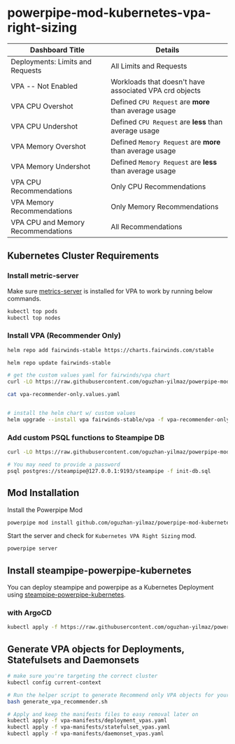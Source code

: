 # powerpipe-mod-kubernetes-vpa-right-sizing


| Dashboard Title | Details |
| -- | -- |
| Deployments: Limits and Requests | All Limits and Requests|
| VPA -- Not Enabled | Workloads that doesn't have associated VPA crd objects |
| VPA CPU Overshot | Defined `CPU Request` are **more** than average usage |
| VPA CPU Undershot | Defined `CPU Request` are **less** than average usage |
| VPA Memory Overshot | Defined `Memory Request` are **more** than average usage |
| VPA Memory Undershot | Defined `Memory Request` are **less** than average usage |
| VPA CPU Recommendations | Only CPU Recommendations |
| VPA Memory Recommendations | Only Memory Recommendations |
| VPA CPU and Memory Recommendations | All Recommendations |

## Kubernetes Cluster Requirements

### Install metric-server

Make sure [metrics-server](https://github.com/kubernetes-sigs/metrics-server/tree/master/charts/metrics-server) is installed for VPA to work by running below commands.

```bash
kubectl top pods
kubectl top nodes
```

### Install VPA (Recommender Only)

```bash
helm repo add fairwinds-stable https://charts.fairwinds.com/stable

helm repo update fairwinds-stable

# get the custom values yaml for fairwinds/vpa chart
curl -LO https://raw.githubusercontent.com/oguzhan-yilmaz/powerpipe-mod-kubernetes-vpa-right-sizing/refs/heads/main/vpa-recommender-only.values.yaml

cat vpa-recommender-only.values.yaml


# install the helm chart w/ custom values
helm upgrade --install vpa fairwinds-stable/vpa -f vpa-recommender-only.values.yaml -n kube-system
```

### Add custom PSQL functions to Steampipe DB

```bash
curl -LO https://raw.githubusercontent.com/oguzhan-yilmaz/powerpipe-mod-kubernetes-vpa-right-sizing/refs/heads/main/init-db.sql

# You may need to provide a password
psql postgres://steampipe@127.0.0.1:9193/steampipe -f init-db.sql
```

## Mod Installation

Install the Powerpipe Mod

```bash
powerpipe mod install github.com/oguzhan-yilmaz/powerpipe-mod-kubernetes-vpa-right-sizing
```

Start the server and check for `Kubernetes VPA Right Sizing` mod.

```bash
powerpipe server
```

## Install steampipe-powerpipe-kubernetes

You can deploy steampipe and powerpipe as a Kubernetes Deployment using [steampipe-powerpipe-kubernetes](https://github.com/oguzhan-yilmaz/steampipe-powerpipe-kubernetes).

### with ArgoCD

```bash
kubectl apply -f https://raw.githubusercontent.com/oguzhan-yilmaz/powerpipe-mod-kubernetes-vpa-right-sizing/refs/heads/main/argocd-application.yaml
```

## Generate VPA objects for Deployments, Statefulsets and Daemonsets

```bash
# make sure you're targeting the correct cluster
kubectl config current-context

# Run the helper script to generate Recommend only VPA objects for your workload
bash generate_vpa_recommender.sh

# Apply and keep the manifests files to easy removal later on
kubectl apply -f vpa-manifests/deployment_vpas.yaml
kubectl apply -f vpa-manifests/statefulset_vpas.yaml
kubectl apply -f vpa-manifests/daemonset_vpas.yaml
```
